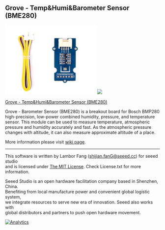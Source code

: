Grove - Temp&Humi&Barometer Sensor (BME280)
------------
<img src=https://raw.githubusercontent.com/SeeedDocument/Grove-Barometer_Sensor-BME280/master/img/Grove-Barometer_Sensor-BMP280-700_s.jpg width=300><img src=https://statics3.seeedstudio.com/seeed/img/2016-06/qgrfZSEmJqN7KPBR7NJKaNl1.jpg width=300>

[Grove - Temp&Humi&Barometer Sensor (BME280)](https://www.seeedstudio.com/Grove-Temp-Humi-Barometer-Sensor-BME280.html)

Grove - Barometer Sensor (BME280) is a breakout board for Bosch BMP280 high-precision, low-power combined humidity, pressure, and temperature sensor. This module can be used to measure temperature, atmospheric pressure and humidity accurately and fast. As the atmospheric pressure changes with altitude, it can also measure approximate altitude of a place.

More information please visit [wiki page](http://wiki.seeedstudio.com/Grove-Barometer_Sensor-BME280/).

----

This software is written by Lambor Fang (shijian.fanG@seeed.cc) for seeed studio<br>
and is licensed under [The MIT License](http://opensource.org/licenses/mit-license.php). Check License.txt for more information.<br>


Seeed Studio is an open hardware facilitation company based in Shenzhen, China. <br>
Benefiting from local manufacture power and convenient global logistic system, <br>
we integrate resources to serve new era of innovation. Seeed also works with <br>
global distributors and partners to push open hardware movement.<br>


[![Analytics](https://ga-beacon.appspot.com/UA-46589105-3/Grove_BME280)](https://github.com/igrigorik/ga-beacon)

